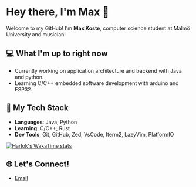 # Hey there, I'm Max 👋

Welcome to my GitHub! I'm **Max Koste**, computer science student at Malmö University and musician!

## 💻 What I'm up to right now
- Currently working on application architecture and backend with Java and python.
- Learning C/C++ embedded software development with arduino and ESP32.
  
## 💪 My Tech Stack
- **Languages**: Java, Python
- **Learning**: C/C++, Rust
- **Dev Tools**: Git, GitHub, Zed, VsCode, Iterm2, LazyVim, PlatformIO

[![Harlok's WakaTime stats](https://github-readme-stats.vercel.app/api/wakatime?maxkoste=ffflabs)](https://github.com/anuraghazra/github-readme-stats)

## 🌐 Let's Connect!
- [Email](mailto:maxkoste@gmail.com)
